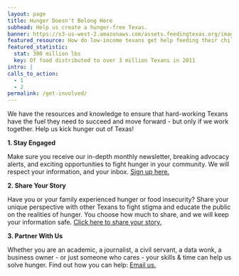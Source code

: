 ```yaml
---
layout: page
title: Hunger Doesn't Belong Here
subhead: Help us create a hunger-free Texas.
banner: https://s3-us-west-2.amazonaws.com/assets.feedingtexas.org/images/banners/banner-04.jpg
featured_resource: How do low-income texans get help feeding their children?
featured_statistic:
  stat: 300 million lbs
  key: Of food distributed to over 3 million Texans in 2011
intro: |
calls_to_action:
  - 1
  - 2
permalink: /get-involved/
---
```

We have the resources and knowledge to ensure that hard-working Texans have the fuel they need to succeed and move forward - but only if we work together. Help us kick hunger out of Texas!

**1. Stay Engaged**

Make sure you receive our in-depth monthly newsletter, breaking advocacy alerts, and exciting opportunities to fight hunger in your community. We will respect your information, and your inbox. [Sign up here.](/news/sign-up/)

**2. Share Your Story**

Have you or your family experienced hunger or food insecurity? Share your unique perspective with other Texans to fight stigma and educate the public on the realities of hunger. You choose how much to share, and we will keep your information safe. [Click here to share your story.](https://docs.google.com/forms/d/1V7xzLV2D9OgkW7bLUHeYzVqGyg5L103Iq3vGuNq19H4/viewform)

**3. Partner With Us**

Whether you are an academic, a journalist, a civil servant, a data wonk, a business owner - or just someone who cares - your skills & time can help us solve hunger. Find out how you can help: [Email us.](mailto:jcdwyer@feedingtexas.org)
